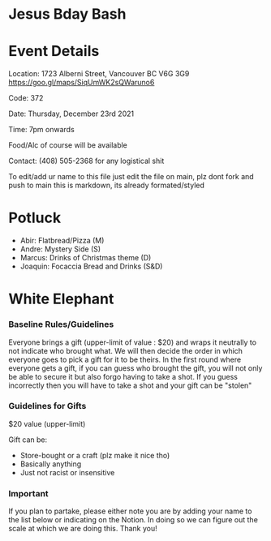 # Jesus Bday Bash

# Event Details

Location: 1723 Alberni Street, Vancouver BC V6G 3G9
https://goo.gl/maps/SiqUmWK2sQWaruno6

Code: 372 

Date: Thursday, December 23rd 2021

Time: 7pm onwards

Food/Alc of course will be available

Contact: (408) 505-2368 for any logistical shit

To edit/add ur name to this file just edit the file on main, plz dont fork and push to main this is markdown, its already formated/styled

# Potluck

- Abir: Flatbread/Pizza (M)
- Andre: Mystery Side (S)
- Marcus: Drinks of Christmas theme (D)
- Joaquin: Focaccia Bread and Drinks (S&D)


# White Elephant 

### Baseline Rules/Guidelines

Everyone brings a gift (upper-limit of value : $20) and wraps it neutrally to not indicate who brought what. We will then decide the order in which everyone goes to pick a gift for it to be theirs. In the first round where everyone gets a gift, if you can guess who brought the gift, you will not only be able to secure it but also forgo having to take a shot. If you guess incorrectly then you will have to take a shot and your gift can be "stolen"

### Guidelines for Gifts

$20 value (upper-limit)

Gift can be:
 - Store-bought or a craft (plz make it nice tho) 
 - Basically anything
 - Just not racist or insensitive

### Important

If you plan to partake, please either note you are by adding your name to the list below or indicating on the Notion. In doing so we can figure out the scale at which we are doing this. Thank you!
